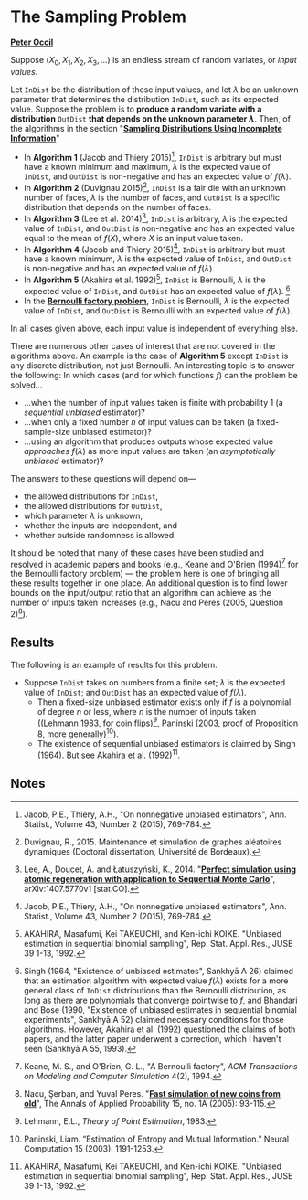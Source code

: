 # The Sampling Problem

[**Peter Occil**](mailto:poccil14@gmail.com)

Suppose $(X_0, X_1, X_2, X_3, ...)$ is an endless stream of random variates, or _input values_.

Let `InDist` be the distribution of these input values, and let $\lambda$ be an unknown parameter that determines the distribution `InDist`, such as its expected value.  Suppose the problem is to **produce a random variate with a distribution** `OutDist` **that depends on the unknown parameter $\lambda$**.  Then, of the algorithms in the section "[**Sampling Distributions Using Incomplete Information**](https://peteroupc.github.io/randmisc.md#Sampling_Distributions_Using_Incomplete_Information)"

- In **Algorithm 1** (Jacob and Thiery 2015)[^1], `InDist` is arbitrary but must have a known minimum and maximum, $\lambda$ is the expected value of `InDist`, and `OutDist` is non-negative and has an expected value of $f(\lambda)$.
- In **Algorithm 2** (Duvignau 2015)[^2], `InDist` is a fair die with an unknown number of faces, $\lambda$ is the number of faces, and `OutDist` is a specific distribution that depends on the number of faces.
- In **Algorithm 3** (Lee et al. 2014)[^3], `InDist` is arbitrary, $\lambda$ is the expected value of `InDist`, and `OutDist` is non-negative and has an expected value equal to the mean of $f(X)$, where $X$ is an input value taken.
- In **Algorithm 4** (Jacob and Thiery 2015)[^4], `InDist` is arbitrary but must have a known minimum, $\lambda$ is the expected value of `InDist`, and `OutDist` is non-negative and has an expected value of $f(\lambda)$.
- In **Algorithm 5** (Akahira et al. 1992)[^5], `InDist` is Bernoulli, $\lambda$ is the expected value of `InDist`, and `OutDist` has an expected value of $f(\lambda)$. [^6]
- In the [**Bernoulli factory problem**](https://peteroupc.github.io/bernoulli.html), `InDist` is Bernoulli, $\lambda$ is the expected value of `InDist`, and `OutDist` is Bernoulli with an expected value of $f(\lambda)$.

In all cases given above, each input value is independent of everything else.

There are numerous other cases of interest that are not covered in the algorithms above.  An example is the case of **Algorithm 5** except `InDist` is any discrete distribution, not just Bernoulli.  An interesting topic is to answer the following: In which cases (and for which functions $f$) can the problem be solved...

- ...when the number of input values taken is finite with probability 1 (a _sequential unbiased_ estimator)?
- ...when only a fixed number $n$ of input values can be taken (a fixed-sample-size unbiased estimator)?
- ...using an algorithm that produces outputs whose expected value _approaches_ $f(\lambda)$ as more input values are taken (an _asymptotically unbiased_ estimator)?

The answers to these questions will depend on&mdash;

- the allowed distributions for `InDist`,
- the allowed distributions for `OutDist`,
- which parameter $\lambda$ is unknown,
- whether the inputs are independent, and
- whether outside randomness is allowed.

It should be noted that many of these cases have been studied and resolved in academic papers and books (e.g., Keane and O'Brien (1994)[^7] for the Bernoulli factory problem) &mdash; the problem here is one of bringing all these results together in one place.  An additional question is to find lower bounds on the input/output ratio that an algorithm can achieve as the number of inputs taken increases (e.g., Nacu and Peres (2005, Question 2)[^8]).

<a id=Results></a>

## Results

The following is an example of results for this problem.

- Suppose `InDist` takes on numbers from a finite set; $\lambda$ is the expected value of `InDist`; and `OutDist` has an expected value of $f(\lambda)$.
    - Then a fixed-size unbiased estimator exists only if $f$ is a polynomial of degree $n$ or less, where $n$ is the number of inputs taken ((Lehmann 1983, for coin flips)[^9], Paninski (2003, proof of Proposition 8, more generally)[^10]).
    - The existence of sequential unbiased estimators is claimed by Singh (1964).  But see Akahira et al. (1992)[^11].

<a id=Notes></a>

## Notes

[^1]: Jacob, P.E., Thiery, A.H., "On nonnegative unbiased estimators", Ann. Statist., Volume 43, Number 2 (2015), 769-784.

[^2]: Duvignau, R., 2015. Maintenance et simulation de graphes aléatoires dynamiques (Doctoral dissertation, Université de Bordeaux).

[^3]: Lee, A., Doucet, A. and Łatuszyński, K., 2014. "[**Perfect simulation using atomic regeneration with application to Sequential Monte Carlo**](https://arxiv.org/abs/1407.5770v1)", arXiv:1407.5770v1  [stat.CO].

[^4]: Jacob, P.E., Thiery, A.H., "On nonnegative unbiased estimators", Ann. Statist., Volume 43, Number 2 (2015), 769-784.

[^5]: AKAHIRA, Masafumi, Kei TAKEUCHI, and Ken-ichi KOIKE. "Unbiased estimation in sequential binomial sampling",  Rep. Stat. Appl. Res., JUSE 39 1-13, 1992.

[^6]: Singh (1964, "Existence of unbiased estimates", Sankhyā A 26) claimed that an estimation algorithm with expected value $f(\lambda)$ exists for a more general class of `InDist` distributions than the Bernoulli distribution, as long as there are polynomials that converge pointwise to $f$, and Bhandari and Bose (1990, "Existence of unbiased estimates in sequential binomial experiments", Sankhyā A 52) claimed necessary conditions for those algorithms.  However, Akahira et al. (1992) questioned the claims of both papers, and the latter paper underwent a correction, which I haven't seen (Sankhyā A 55, 1993).

[^7]: Keane,  M.  S.,  and  O'Brien,  G.  L., "A Bernoulli factory", _ACM Transactions on Modeling and Computer Simulation_ 4(2), 1994.

[^8]:  Nacu, Şerban, and Yuval Peres. "[**Fast simulation of new coins from old**](https://projecteuclid.org/euclid.aoap/1106922322)", The Annals of Applied Probability 15, no. 1A (2005): 93-115.

[^9]: Lehmann, E.L., _Theory of Point Estimation_, 1983.

[^10]: Paninski, Liam. “Estimation of Entropy and Mutual Information.” Neural Computation 15 (2003): 1191-1253.

[^11]: AKAHIRA, Masafumi, Kei TAKEUCHI, and Ken-ichi KOIKE. "Unbiased estimation in sequential binomial sampling",  Rep. Stat. Appl. Res., JUSE 39 1-13, 1992.
